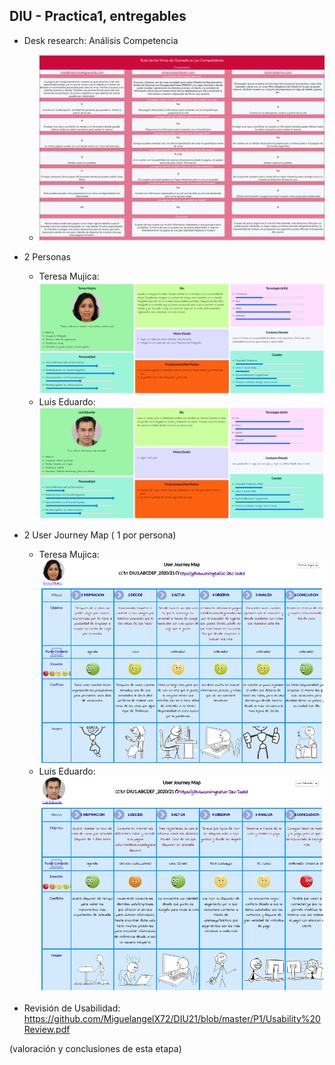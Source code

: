 ## DIU - Practica1, entregables




- Desk research: Análisis Competencia

  -  ![Analisis-Competitivo](../img/Analisis-Competitivo.png)
- 2 Personas 

  - Teresa Mujica:![Teresa-Mujica](../img/Teresa-Mujica.png)
  - Luis Eduardo:![Luis-Eduardo](../img/Luis-Eduardo.png)
- 2 User Journey Map  ( 1 por persona)

  - Teresa Mujica:![Teresa-Mujica-JourneyMap](../img/Teresa-Mujica-JourneyMap.png)
  - Luis Eduardo:![Luis-Eduardo-JourneyMap](../img/Luis-Eduardo-JourneyMap.png)
- Revisión de Usabilidad: https://github.com/MiguelangelX72/DIU21/blob/master/P1/Usability%20Review.pdf


(valoración y conclusiones de esta etapa)

